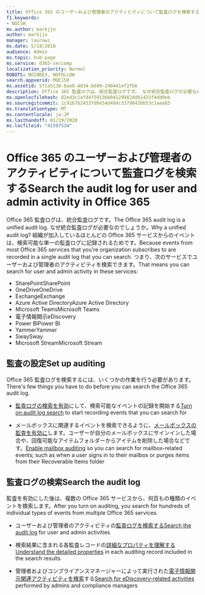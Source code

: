 ```yaml
---
title: Office 365 のユーザーおよび管理者のアクティビティについて監査ログを検索する
f1.keywords:
- NOCSH
ms.author: markjjo
author: markjjo
manager: laurawi
ms.date: 5/18/2018
audience: Admin
ms.topic: hub-page
ms.service: O365-seccomp
localization_priority: Normal
ROBOTS: NOINDEX, NOFOLLOW
search.appverid: MOE150
ms.assetid: 57ca5138-0ae0-4d34-bd40-240441ef2fb6
description: Office 365 監査ログは、統合監査ログです。 なぜ統合監査ログが必要なのでしょうか。 組織が加入しているほとんどの Office 365 サービスからのイベントは、検索可能な単一の監査ログに記録されるためです。 つまり、次のサービスでユーザーおよび管理者のアクティビティを検索できます。
ms.openlocfilehash: 82ed3c1afd4f59136b04120982ddb1433f4dd0eb
ms.sourcegitcommit: 1c91b7b24537d0e54d484c3379043db53c1aea65
ms.translationtype: MT
ms.contentlocale: ja-JP
ms.lasthandoff: 01/29/2020
ms.locfileid: "41597534"
---
```

# <a name="search-the-audit-log-for-user-and-admin-activity-in-office-365"></a><span data-ttu-id="fabec-106">Office 365 のユーザーおよび管理者のアクティビティについて監査ログを検索する</span><span class="sxs-lookup"><span data-stu-id="fabec-106">Search the audit log for user and admin activity in Office 365</span></span>

<span data-ttu-id="fabec-107">Office 365 監査ログは、統合監査ログです。</span><span class="sxs-lookup"><span data-stu-id="fabec-107">The Office 365 audit log is a unified audit log.</span></span> <span data-ttu-id="fabec-108">なぜ統合監査ログが必要なのでしょうか。</span><span class="sxs-lookup"><span data-stu-id="fabec-108">Why a unified audit log?</span></span> <span data-ttu-id="fabec-109">組織が加入しているほとんどの Office 365 サービスからのイベントは、検索可能な単一の監査ログに記録されるためです。</span><span class="sxs-lookup"><span data-stu-id="fabec-109">Because events from most Office 365 services that you're organization subscribes to are recorded in a single audit log that you can search.</span></span> <span data-ttu-id="fabec-110">つまり、次のサービスでユーザーおよび管理者のアクティビティを検索できます。</span><span class="sxs-lookup"><span data-stu-id="fabec-110">That means you can search for user and admin activity in these services:</span></span> 
  
- <span data-ttu-id="fabec-111">SharePoint</span><span class="sxs-lookup"><span data-stu-id="fabec-111">SharePoint</span></span>
- <span data-ttu-id="fabec-112">OneDrive</span><span class="sxs-lookup"><span data-stu-id="fabec-112">OneDrive</span></span>
- <span data-ttu-id="fabec-113">Exchange</span><span class="sxs-lookup"><span data-stu-id="fabec-113">Exchange</span></span>
- <span data-ttu-id="fabec-114">Azure Active Directory</span><span class="sxs-lookup"><span data-stu-id="fabec-114">Azure Active Directory</span></span>
- <span data-ttu-id="fabec-115">Microsoft Teams</span><span class="sxs-lookup"><span data-stu-id="fabec-115">Microsoft Teams</span></span>
- <span data-ttu-id="fabec-116">電子情報開示</span><span class="sxs-lookup"><span data-stu-id="fabec-116">eDiscovery</span></span>
- <span data-ttu-id="fabec-117">Power BI</span><span class="sxs-lookup"><span data-stu-id="fabec-117">Power BI</span></span>
- <span data-ttu-id="fabec-118">Yammer</span><span class="sxs-lookup"><span data-stu-id="fabec-118">Yammer</span></span>
- <span data-ttu-id="fabec-119">Sway</span><span class="sxs-lookup"><span data-stu-id="fabec-119">Sway</span></span>
- <span data-ttu-id="fabec-120">Microsoft Stream</span><span class="sxs-lookup"><span data-stu-id="fabec-120">Microsoft Stream</span></span>
   
 ## <a name="set-up-auditing"></a><span data-ttu-id="fabec-121">監査の設定</span><span class="sxs-lookup"><span data-stu-id="fabec-121">Set up auditing</span></span>
  
<span data-ttu-id="fabec-122">Office 365 監査ログを検索するには、いくつかの作業を行う必要があります。</span><span class="sxs-lookup"><span data-stu-id="fabec-122">There's few things you have to do before you can search the Office 365 audit log.</span></span>
  
- <span data-ttu-id="fabec-123">[監査ログの検索を有効](turn-audit-log-search-on-or-off.md)にして、検索可能なイベントの記録を開始する</span><span class="sxs-lookup"><span data-stu-id="fabec-123">[Turn on audit log search](turn-audit-log-search-on-or-off.md) to start recording events that you can search for</span></span> 
    
- <span data-ttu-id="fabec-124">メールボックスに関連するイベントを検索できるように、[メールボックスの監査を有効に](enable-mailbox-auditing.md)します。ユーザーが自分のメールボックスにサインインした場合や、回復可能なアイテムフォルダーからアイテムを削除した場合などです。</span><span class="sxs-lookup"><span data-stu-id="fabec-124">[Enable mailbox auditing](enable-mailbox-auditing.md) so you can search for mailbox-related events; such as when a user signs in to their mailbox or purges items from their Recoverable Items folder</span></span> 
    
 ## <a name="search-the-audit-log"></a><span data-ttu-id="fabec-125">監査ログの検索</span><span class="sxs-lookup"><span data-stu-id="fabec-125">Search the audit log</span></span>
  
<span data-ttu-id="fabec-126">監査を有効にした後は、複数の Office 365 サービスから、何百もの種類のイベントを検索します。</span><span class="sxs-lookup"><span data-stu-id="fabec-126">After you turn on auditing, you search for hundreds of individual types of events from multiple Office 365 services.</span></span>
  
- <span data-ttu-id="fabec-127">ユーザーおよび管理者のアクティビティの[監査ログを検索する](search-the-audit-log-in-security-and-compliance.md)</span><span class="sxs-lookup"><span data-stu-id="fabec-127">[Search the audit log](search-the-audit-log-in-security-and-compliance.md) for user and admin activities</span></span> 
    
- <span data-ttu-id="fabec-128">検索結果に含まれる各監査レコードの[詳細なプロパティを理解する](detailed-properties-in-the-office-365-audit-log.md)</span><span class="sxs-lookup"><span data-stu-id="fabec-128">[Understand the detailed properties](detailed-properties-in-the-office-365-audit-log.md) in each auditing record included in the search results</span></span> 
    
- <span data-ttu-id="fabec-129">管理者およびコンプライアンスマネージャーによって実行された[電子情報開示関連アクティビティを検索](search-for-ediscovery-activities-in-the-audit-log.md)する</span><span class="sxs-lookup"><span data-stu-id="fabec-129">[Search for eDiscovery-related activities](search-for-ediscovery-activities-in-the-audit-log.md) performed by admins and compliance managers</span></span> 
